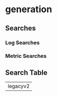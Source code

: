 # generation

## Searches

### Log Searches


### Metric Searches


## Search Table

||
|:--|
|legacyv2|

